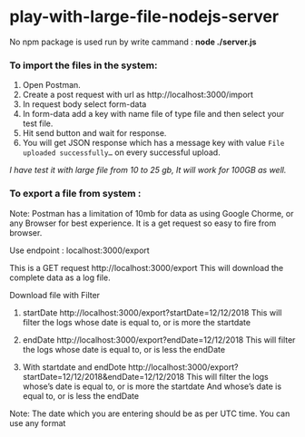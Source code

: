 # play-with-large-file-nodejs-server

No npm package is used
run by write cammand : 
**node ./server.js**


### To import the files in the system: 
1. Open Postman.
2. Create a post request with url as http://localhost:3000/import
3. In request body select form-data
4. In form-data add a key with name file of type file and then select your test file.
5. Hit send button and wait for response.
6. You will get JSON response which has a message key with value `File uploaded successfully…` on every successful upload.

*I have test it with large file from 10 to 25 gb, It will work for 100GB as well.*


### To export  a file from system :

Note: Postman has a limitation of 10mb for data as using Google Chorme, or any Browser for best experience.
It is a get request so easy to fire from browser.

Use endpoint : localhost:3000/export

This is a GET request
http://localhost:3000/export
This will download the complete data as a log file.

Download file with  Filter


1. startDate
	http://localhost:3000/export?startDate=12/12/2018
	This will filter the logs whose date is equal to, or is more the startdate


2. endDate 
	http://localhost:3000/export?endDate=12/12/2018
	This will filter the logs whose date is equal to, or is less the endDate


3. With startdate and endDote
	http://localhost:3000/export?startDate=12/12/2018&endDate=12/12/2018
	This will filter the logs whose’s date is equal to, or is more the startdate
	And whose’s date is equal to, or is less the endDate


Note: The date which you are entering should be as per UTC time.
You can use any format 

